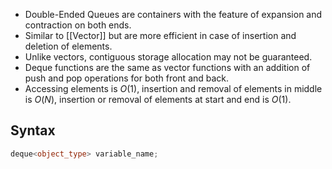 - Double-Ended Queues are containers with the feature of expansion and contraction on both ends.
- Similar to [[Vector]] but are more efficient in case of insertion and deletion of elements.
- Unlike vectors, contiguous storage allocation may not be guaranteed.
- Deque functions are the same as vector functions with an addition of push and pop operations for both front and back.
- Accessing elements is $O(1)$, insertion and removal of elements in middle is $O(N)$, insertion or removal of elements at start and end is $O(1)$.
## Syntax
```cpp
deque<object_type> variable_name;
```